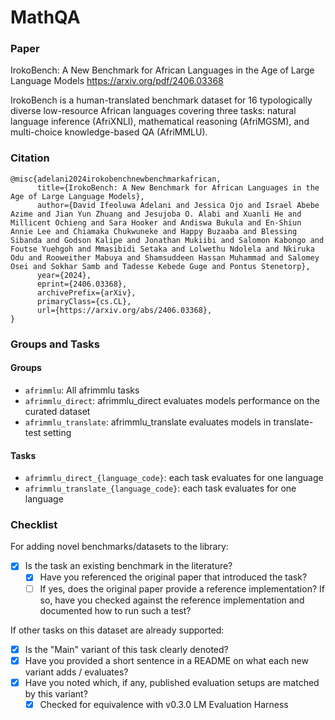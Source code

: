 # MathQA

### Paper

IrokoBench: A New Benchmark for African Languages in the Age of Large Language Models
https://arxiv.org/pdf/2406.03368

IrokoBench is a human-translated benchmark dataset for 16 typologically diverse 
low-resource African languages covering three tasks: natural language inference (AfriXNLI), 
mathematical reasoning (AfriMGSM), and multi-choice knowledge-based QA (AfriMMLU).


### Citation

```
@misc{adelani2024irokobenchnewbenchmarkafrican,
      title={IrokoBench: A New Benchmark for African Languages in the Age of Large Language Models}, 
      author={David Ifeoluwa Adelani and Jessica Ojo and Israel Abebe Azime and Jian Yun Zhuang and Jesujoba O. Alabi and Xuanli He and Millicent Ochieng and Sara Hooker and Andiswa Bukula and En-Shiun Annie Lee and Chiamaka Chukwuneke and Happy Buzaaba and Blessing Sibanda and Godson Kalipe and Jonathan Mukiibi and Salomon Kabongo and Foutse Yuehgoh and Mmasibidi Setaka and Lolwethu Ndolela and Nkiruka Odu and Rooweither Mabuya and Shamsuddeen Hassan Muhammad and Salomey Osei and Sokhar Samb and Tadesse Kebede Guge and Pontus Stenetorp},
      year={2024},
      eprint={2406.03368},
      archivePrefix={arXiv},
      primaryClass={cs.CL},
      url={https://arxiv.org/abs/2406.03368}, 
}
```

### Groups and Tasks

#### Groups

* `afrimmlu`: All afrimmlu tasks
* `afrimmlu_direct`: afrimmlu_direct evaluates models performance on the curated dataset
* `afrimmlu_translate`: afrimmlu_translate evaluates models in translate-test setting

#### Tasks
* `afrimmlu_direct_{language_code}`: each task evaluates for one language
* `afrimmlu_translate_{language_code}`: each task evaluates for one language

### Checklist

For adding novel benchmarks/datasets to the library:
* [x] Is the task an existing benchmark in the literature?
  * [x] Have you referenced the original paper that introduced the task?
  * [ ] If yes, does the original paper provide a reference implementation? If so, have you checked against the reference implementation and documented how to run such a test?

If other tasks on this dataset are already supported:
* [x] Is the "Main" variant of this task clearly denoted?
* [x] Have you provided a short sentence in a README on what each new variant adds / evaluates?
* [x] Have you noted which, if any, published evaluation setups are matched by this variant?
  * [x] Checked for equivalence with v0.3.0 LM Evaluation Harness
